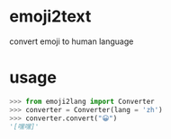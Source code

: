 # emoji2text
convert emoji to human language

# usage
```python
>>> from emoji2lang import Converter
>>> converter = Converter(lang = 'zh')
>>> converter.convert("😀")
'[嘿嘿]'
```